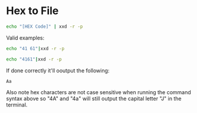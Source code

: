 # Hex to File

```bash
echo "[HEX Code]" | xxd -r -p
```

Valid examples:

```bash
echo "41 61"|xxd -r -p
```

```bash
echo "4161"|xxd -r -p
```

If done correctly it'll ooutput the following:
```
Aa
```

Also note hex characters are not case sensitive when running the command syntax above so "4A" and "4a" will still output the capital letter "J" in the terminal.
